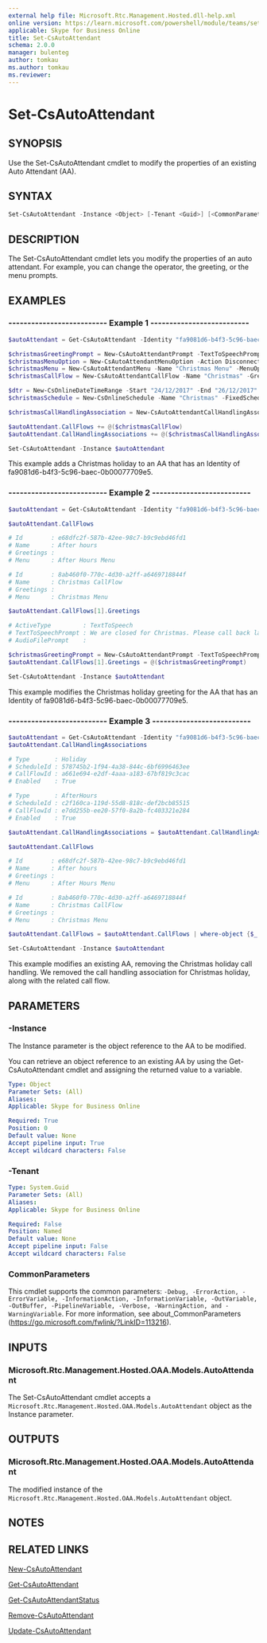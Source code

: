 ```yaml
---
external help file: Microsoft.Rtc.Management.Hosted.dll-help.xml
online version: https://learn.microsoft.com/powershell/module/teams/set-csautoattendant
applicable: Skype for Business Online
title: Set-CsAutoAttendant
schema: 2.0.0
manager: bulenteg
author: tomkau
ms.author: tomkau
ms.reviewer:
---
```


# Set-CsAutoAttendant

## SYNOPSIS
Use the Set-CsAutoAttendant cmdlet to modify the properties of an existing Auto Attendant (AA).

## SYNTAX

```powershell
Set-CsAutoAttendant -Instance <Object> [-Tenant <Guid>] [<CommonParameters>]
```

## DESCRIPTION
The Set-CsAutoAttendant cmdlet lets you modify the properties of an auto attendant. For example, you can change the operator, the greeting, or the menu prompts.



## EXAMPLES

### -------------------------- Example 1 --------------------------
```powershell
$autoAttendant = Get-CsAutoAttendant -Identity "fa9081d6-b4f3-5c96-baec-0b00077709e5"

$christmasGreetingPrompt = New-CsAutoAttendantPrompt -TextToSpeechPrompt "Our offices are closed for Christmas from December 24 to December 26. Please call back later."
$christmasMenuOption = New-CsAutoAttendantMenuOption -Action DisconnectCall -DtmfResponse Automatic
$christmasMenu = New-CsAutoAttendantMenu -Name "Christmas Menu" -MenuOptions @($christmasMenuOption)
$christmasCallFlow = New-CsAutoAttendantCallFlow -Name "Christmas" -Greetings @($christmasGreetingPrompt) -Menu $christmasMenu

$dtr = New-CsOnlineDateTimeRange -Start "24/12/2017" -End "26/12/2017"
$christmasSchedule = New-CsOnlineSchedule -Name "Christmas" -FixedSchedule -DateTimeRanges @($dtr)

$christmasCallHandlingAssociation = New-CsAutoAttendantCallHandlingAssociation -Type Holiday -ScheduleId $christmasSchedule.Id -CallFlowId $christmasCallFlow.Id

$autoAttendant.CallFlows += @($christmasCallFlow)
$autoAttendant.CallHandlingAssociations += @($christmasCallHandlingAssociation)

Set-CsAutoAttendant -Instance $autoAttendant
```

This example adds a Christmas holiday to an AA that has an Identity of fa9081d6-b4f3-5c96-baec-0b00077709e5.

### -------------------------- Example 2 --------------------------
```powershell
$autoAttendant = Get-CsAutoAttendant -Identity "fa9081d6-b4f3-5c96-baec-0b00077709e5"

$autoAttendant.CallFlows

# Id        : e68dfc2f-587b-42ee-98c7-b9c9ebd46fd1
# Name      : After hours
# Greetings :
# Menu      : After Hours Menu

# Id        : 8ab460f0-770c-4d30-a2ff-a6469718844f
# Name      : Christmas CallFlow
# Greetings :
# Menu      : Christmas Menu

$autoAttendant.CallFlows[1].Greetings

# ActiveType         : TextToSpeech
# TextToSpeechPrompt : We are closed for Christmas. Please call back later.
# AudioFilePrompt    :

$christmasGreetingPrompt = New-CsAutoAttendantPrompt -TextToSpeechPrompt "Our offices are closed for Christmas from December 24 to December 26. Please call back later."
$autoAttendant.CallFlows[1].Greetings = @($christmasGreetingPrompt)

Set-CsAutoAttendant -Instance $autoAttendant
```

This example modifies the Christmas holiday greeting for the AA that has an Identity of fa9081d6-b4f3-5c96-baec-0b00077709e5.

### -------------------------- Example 3 --------------------------
```powershell
$autoAttendant = Get-CsAutoAttendant -Identity "fa9081d6-b4f3-5c96-baec-0b00077709e5"
$autoAttendant.CallHandlingAssociations

# Type       : Holiday
# ScheduleId : 578745b2-1f94-4a38-844c-6bf6996463ee
# CallFlowId : a661e694-e2df-4aaa-a183-67bf819c3cac
# Enabled    : True

# Type       : AfterHours
# ScheduleId : c2f160ca-119d-55d8-818c-def2bcb85515
# CallFlowId : e7dd255b-ee20-57f0-8a2b-fc403321e284
# Enabled    : True

$autoAttendant.CallHandlingAssociations = $autoAttendant.CallHandlingAssociations | where-object {$_.ScheduleId -ne "578745b2-1f94-4a38-844c-6bf6996463ee"}

$autoAttendant.CallFlows

# Id        : e68dfc2f-587b-42ee-98c7-b9c9ebd46fd1
# Name      : After hours
# Greetings :
# Menu      : After Hours Menu

# Id        : 8ab460f0-770c-4d30-a2ff-a6469718844f
# Name      : Christmas CallFlow
# Greetings :
# Menu      : Christmas Menu

$autoAttendant.CallFlows = $autoAttendant.CallFlows | where-object {$_.Id -ne "8ab460f0-770c-4d30-a2ff-a6469718844f"}

Set-CsAutoAttendant -Instance $autoAttendant
```

This example modifies an existing AA, removing the Christmas holiday call handling. We removed the call handling association for Christmas holiday, along with the related call flow.

## PARAMETERS

### -Instance
The Instance parameter is the object reference to the AA to be modified.

You can retrieve an object reference to an existing AA by using the Get-CsAutoAttendant cmdlet and assigning the returned value to a variable.

```yaml
Type: Object
Parameter Sets: (All)
Aliases:
Applicable: Skype for Business Online

Required: True
Position: 0
Default value: None
Accept pipeline input: True
Accept wildcard characters: False
```

### -Tenant

```yaml
Type: System.Guid
Parameter Sets: (All)
Aliases:
Applicable: Skype for Business Online

Required: False
Position: Named
Default value: None
Accept pipeline input: False
Accept wildcard characters: False
```

### CommonParameters
This cmdlet supports the common parameters: `-Debug, -ErrorAction, -ErrorVariable, -InformationAction, -InformationVariable, -OutVariable, -OutBuffer, -PipelineVariable, -Verbose, -WarningAction, and -WarningVariable`. For more information, see about_CommonParameters (https://go.microsoft.com/fwlink/?LinkID=113216).

## INPUTS

### Microsoft.Rtc.Management.Hosted.OAA.Models.AutoAttendant
The Set-CsAutoAttendant cmdlet accepts a `Microsoft.Rtc.Management.Hosted.OAA.Models.AutoAttendant` object as the Instance parameter.


## OUTPUTS

### Microsoft.Rtc.Management.Hosted.OAA.Models.AutoAttendant
The modified instance of the `Microsoft.Rtc.Management.Hosted.OAA.Models.AutoAttendant` object.


## NOTES

## RELATED LINKS

[New-CsAutoAttendant](New-CsAutoAttendant.md)

[Get-CsAutoAttendant](Get-CsAutoAttendant.md)

[Get-CsAutoAttendantStatus](Get-CsAutoAttendantStatus.md)

[Remove-CsAutoAttendant](Remove-CsAutoAttendant.md)

[Update-CsAutoAttendant](Update-CsAutoAttendant.md)
